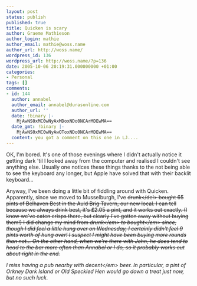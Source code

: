```yaml
---
layout: post
status: publish
published: true
title: Quicken is scary
author: Graeme Mathieson
author_login: mathie
author_email: mathie@woss.name
author_url: http://woss.name/
wordpress_id: 136
wordpress_url: http://woss.name/?p=136
date: 2005-10-06 20:19:31.000000000 +01:00
categories:
- Personal
tags: []
comments:
- id: 144
  author: annabel
  author_email: annabel@durasonline.com
  author_url: ''
  date: !binary |-
    MjAwNS0xMC0wNyAxMDoxNDo0NCArMDEwMA==
  date_gmt: !binary |-
    MjAwNS0xMC0wNyAwOToxNDo0NCArMDEwMA==
  content: you got a comment on this one in LJ....
---
```

OK, I'm bored.  It's one of those evenings where I didn't actually notice it getting dark 'til I looked away from the computer and realised I couldn't see anything else.  Usually one notices these things thanks to the not being able to see the keyboard any longer, but Apple have solved that with their backlit keyboard...

Anyway, I've been doing a little bit of fiddling around with Quicken.  Apparently, since we moved to Musselburgh, I've <del>drunk<&#47;del> bought 65 pints of Belhaven Best in the Auld Brig Tavern, our new local.  I can tell because we always drink best, it's &pound;2.05 a pint, and it works out exactly.  (I know we've eaten crisps there, but clearly I've gotten away without buying them!)  I did change my mind from <em>drunk<&#47;em> to <em>bought<&#47;em> since, though I did feel a little hung over on Wednesday, I certainly didn't feel 9 pints worth of hung over!  I suspect I might have been buying more rounds than not...  On the other hand, when we're there with John, he does tend to head to the bar more often than Annabel or I do, so it probably works out about right in the end.

I miss having a pub nearby with <em>decent<&#47;em> beer.  In particular, a pint of Orkney Dark Island or Old Speckled Hen would go down a treat just now, but no such luck.
